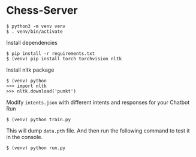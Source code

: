 # Chess-Server

```CMD
$ python3 -m venv venv
$ . venv/bin/activate
```
Install dependencies

```CMD
$ pip install -r requirements.txt
$ (venv) pip install torch torchvision nltk
```

Install nltk package


```CMD
$ (venv) python
>>> import nltk
>>> nltk.download('punkt')
```

Modify `intents.json` with different intents and responses for your Chatbot
Run

```CMD
$ (venv) python train.py
```

This will dump  `data.pth` file. And then run the following command to test it in the console.

```CMD
$ (venv) python run.py
```
